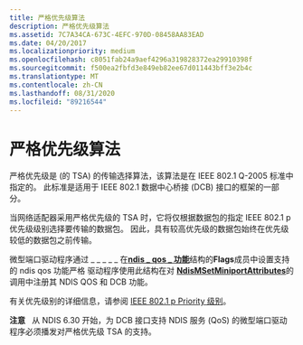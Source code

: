 ```yaml
---
title: 严格优先级算法
description: 严格优先级算法
ms.assetid: 7C7A34CA-673C-4EFC-970D-08458AA83EAD
ms.date: 04/20/2017
ms.localizationpriority: medium
ms.openlocfilehash: c8051fab24a9aef4296a319828372ea29910398f
ms.sourcegitcommit: f500ea2fbfd3e849eb82ee67d011443bff3e2b4c
ms.translationtype: MT
ms.contentlocale: zh-CN
ms.lasthandoff: 08/31/2020
ms.locfileid: "89216544"
---
```

# <a name="strict-priority-algorithm"></a>严格优先级算法


严格优先级是 (的 TSA) 的传输选择算法，该算法是在 IEEE 802.1 Q-2005 标准中指定的。 此标准是适用于 IEEE 802.1 数据中心桥接 (DCB) 接口的框架的一部分。

当网络适配器采用严格优先级的 TSA 时，它将仅根据数据包的指定 IEEE 802.1 p 优先级级别选择要传输的数据包。 因此，具有较高优先级的数据包始终在优先级较低的数据包之前传输。

微型端口驱动程序通过 \_ \_ \_ \_ \_ 在[**ndis \_ qos \_ 功能**](/windows-hardware/drivers/ddi/ntddndis/ns-ntddndis-_ndis_qos_capabilities)结构的**Flags**成员中设置支持的 ndis qos 功能严格 驱动程序使用此结构在对 [**NdisMSetMiniportAttributes**](/windows-hardware/drivers/ddi/ndis/nf-ndis-ndismsetminiportattributes)的调用中注册其 NDIS QOS 和 DCB 功能。

有关优先级别的详细信息，请参阅 [IEEE 802.1 p Priority 级别](ieee-802-1p-priority-levels.md)。

**注意**   从 NDIS 6.30 开始，为 DCB 接口支持 NDIS 服务 (QoS) 的微型端口驱动程序必须播发对严格优先级 TSA 的支持。

 

 

